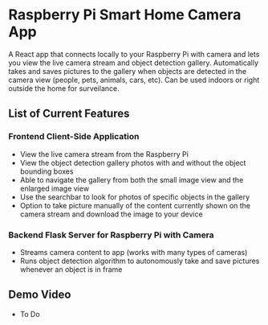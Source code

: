 # Raspberry Pi Smart Home Camera App
A React app that connects locally to your Raspberry Pi with camera and lets you view the live camera stream and object detection gallery. Automatically takes and saves pictures to the gallery when objects are detected in the camera view (people, pets, animals, cars, etc). Can be used indoors or right outside the home for surveilance.

## List of Current Features
### Frontend Client-Side Application
- View the live camera stream from the Raspberry Pi
- View the object detection gallery photos with and without the object bounding boxes
- Able to navigate the gallery from both the small image view and the enlarged image view
- Use the searchbar to look for photos of specific objects in the gallery
- Option to take picture manually of the content currently shown on the camera stream and download the image to your device

### Backend Flask Server for Raspberry Pi with Camera
- Streams camera content to app (works with many types of cameras)
- Runs object detection algorithm to autonomously take and save pictures whenever an object is in frame

## Demo Video
- To Do
